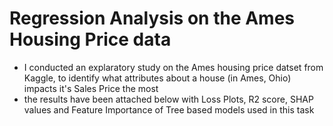 # Regression Analysis on the Ames Housing Price data

- I conducted an explaratory study on the Ames housing price datset from Kaggle, to identify what attributes about a house (in Ames, Ohio) impacts it's Sales Price the most 
- the results have been attached below with Loss Plots, R2 score, SHAP values and Feature Importance of Tree based models used in this task

